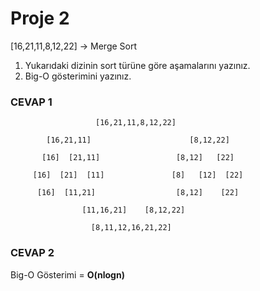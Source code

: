 # Proje 2 #
[16,21,11,8,12,22] -> Merge Sort

1. Yukarıdaki dizinin sort türüne göre aşamalarını yazınız.
2. Big-O gösterimini yazınız.

### CEVAP 1 ###

```
                   [16,21,11,8,12,22]

        [16,21,11]                      [8,12,22]

       [16]  [21,11]                 [8,12]   [22]

     [16]  [21]  [11]               [8]   [12]  [22]

      [16]  [11,21]                  [8,12]    [22]

                [11,16,21]    [8,12,22]

                  [8,11,12,16,21,22]

```

### CEVAP 2 ###

Big-O Gösterimi = **O(nlogn)**